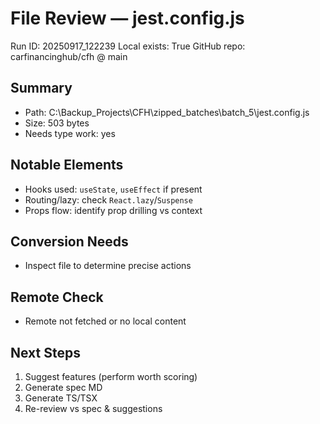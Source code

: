 # File Review — jest.config.js
Run ID: 20250917_122239
Local exists: True
GitHub repo: carfinancinghub/cfh @ main

## Summary
- Path: C:\Backup_Projects\CFH\zipped_batches\batch_5\jest.config.js
- Size: 503 bytes
- Needs type work: yes

## Notable Elements
- Hooks used: `useState`, `useEffect` if present
- Routing/lazy: check `React.lazy`/`Suspense`
- Props flow: identify prop drilling vs context

## Conversion Needs
- Inspect file to determine precise actions

## Remote Check
- Remote not fetched or no local content

## Next Steps
1) Suggest features (perform worth scoring)
2) Generate spec MD
3) Generate TS/TSX
4) Re-review vs spec & suggestions